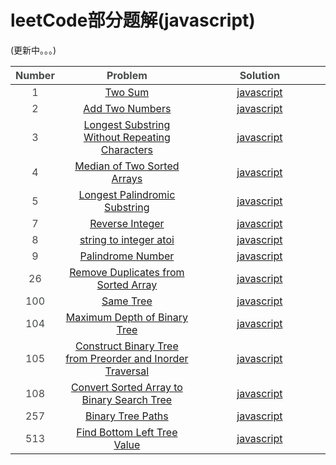 # leetCode部分题解(javascript)
(更新中。。。)  

<table style="color:#474949">
  <thead>
    <tr>
      <th style="text-align:center;">Number</th>
      <th style="text-align:center;width:250px">Problem</th>
      <th style="text-align:center;width:250px">Solution</th>
    </tr>
  </thead>
<tbody>
  <tr>
    <td style="text-align:center">1</td>
    <td style="text-align:center"><a href="https://leetcode-cn.com/problems/two-sum/description/">Two Sum</a></td>
    <td style="text-align:center"><a href="https://github.com/orozot/leetcode-javascript/blob/master/1.js">javascript</a></td>
  </tr>
  <tr>
      <td style="text-align:center">2</td>
      <td style="text-align:center"><a href="https://leetcode-cn.com/problems/add-two-numbers/description/">Add Two Numbers</a></td>
      <td style="text-align:center"><a href="https://github.com/orozot/leetcode-javascript/blob/master/2.js">javascript</a></td>
    </tr>
    <tr>
      <td style="text-align:center">3</td>
      <td style="text-align:center"><a href="https://leetcode-cn.com/problems/longest-substring-without-repeating-characters/">Longest Substring Without Repeating Characters</a></td>
      <td style="text-align:center"><a href="https://github.com/orozot/leetcode-javascript/blob/master/3.js">javascript</a></td>
    </tr>
    <tr>
      <td style="text-align:center">4</td>
      <td style="text-align:center"><a href="https://leetcode-cn.com/problems/median-of-two-sorted-arrays/">Median of Two Sorted Arrays</a></td>
      <td style="text-align:center"><a href="https://github.com/orozot/leetcode-javascript/blob/master/4.js">javascript</a></td>
    </tr>
    <tr>
      <td style="text-align:center">5</td>
      <td style="text-align:center"><a href="https://leetcode-cn.com/problems/longest-palindromic-substring/">Longest Palindromic Substring</a></td>
      <td style="text-align:center"><a href="https://github.com/orozot/leetcode-javascript/blob/master/5.js">javascript</a></td>
    </tr>
    <tr>
      <td style="text-align:center">7</td>
      <td style="text-align:center"><a href="https://leetcode-cn.com/problems/reverse-integer/">Reverse Integer</a></td>
      <td style="text-align:center"><a href="https://github.com/orozot/leetcode-javascript/blob/master/7.js">javascript</a></td>
    </tr>
    <tr>
      <td style="text-align:center">8</td>
      <td style="text-align:center"><a href="https://leetcode-cn.com/problems/string-to-integer-atoi/description/">string to integer atoi</a></td>
      <td style="text-align:center"><a href="https://github.com/orozot/leetcode-javascript/blob/master/8.js">javascript</a></td>
    </tr>
    <tr>
      <td style="text-align:center">9</td>
      <td style="text-align:center"><a href="https://leetcode-cn.com/problems/palindrome-number/description/">Palindrome Number</a></td>
      <td style="text-align:center"><a href="https://github.com/orozot/leetcode-javascript/blob/master/9.js">javascript</a></td>
    </tr>
    <tr>
      <td style="text-align:center">26</td>
      <td style="text-align:center"><a href="https://leetcode-cn.com/problems/remove-duplicates-from-sorted-array/description/">Remove Duplicates from Sorted Array</a></td>
      <td style="text-align:center"><a href="https://github.com/orozot/leetcode-javascript/blob/master/26.js">javascript</a></td>
    </tr>
    <tr>
      <td style="text-align:center">100</td>
      <td style="text-align:center"><a href="https://leetcode-cn.com/problems/same-tree">Same Tree</a></td>
      <td style="text-align:center"><a href="https://github.com/orozot/leetcode-javascript/blob/master/100.js">javascript</a></td>
    </tr>
    <tr>
      <td style="text-align:center">104</td>
      <td style="text-align:center"><a href="https://leetcode-cn.com/problems/maximum-depth-of-binary-tree">Maximum Depth of Binary Tree</a></td>
      <td style="text-align:center"><a href="https://github.com/orozot/leetcode-javascript/blob/master/104.js">javascript</a></td>
    </tr>
    <tr>
      <td style="text-align:center">105</td>
      <td style="text-align:center"><a href="https://leetcode-cn.com/problems/construct-binary-tree-from-preorder-and-inorder-traversal">Construct Binary Tree from Preorder and Inorder Traversal</a></td>
      <td style="text-align:center"><a href="https://github.com/orozot/leetcode-javascript/blob/master/105.js">javascript</a></td>
    </tr>
    <tr>
      <td style="text-align:center">108</td>
      <td style="text-align:center"><a href="https://leetcode-cn.com/problems/convert-sorted-array-to-binary-search-tree">Convert Sorted Array to Binary Search Tree</a></td>
      <td style="text-align:center"><a href="https://github.com/orozot/leetcode-javascript/blob/master/108.js">javascript</a></td>
    </tr>
    <tr>
      <td style="text-align:center">257</td>
      <td style="text-align:center"><a href="https://leetcode-cn.com/problems/binary-tree-paths">Binary Tree Paths</a></td>
      <td style="text-align:center"><a href="https://github.com/orozot/leetcode-javascript/blob/master/257.js">javascript</a></td>
    </tr>
    <tr>
      <td style="text-align:center">513</td>
      <td style="text-align:center"><a href="https://leetcode-cn.com/problems/find-bottom-left-tree-value">Find Bottom Left Tree Value</a></td>
      <td style="text-align:center"><a href="https://github.com/orozot/leetcode-javascript/blob/master/513.js">javascript</a></td>
    </tr>
</tbody>
</table>
